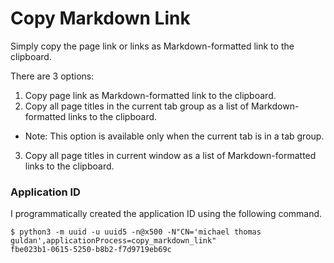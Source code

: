# Copy Markdown Link


Simply copy the page link or links as Markdown-formatted link to the clipboard.

There are 3 options:

1. Copy page link as Markdown-formatted link to the clipboard.
2. Copy all page titles in the current tab group as a list of Markdown-formatted links to the clipboard.
  - Note: This option is available only when the current tab is in a tab group.
3. Copy all page titles in current window as a list of Markdown-formatted links to the clipboard.

### Application ID
I programmatically created the application ID using the following command. 
```
$ python3 -m uuid -u uuid5 -n@x500 -N"CN='michael thomas guldan',applicationProcess=copy_markdown_link"
fbe023b1-0615-5250-b8b2-f7d9719eb69c
```
